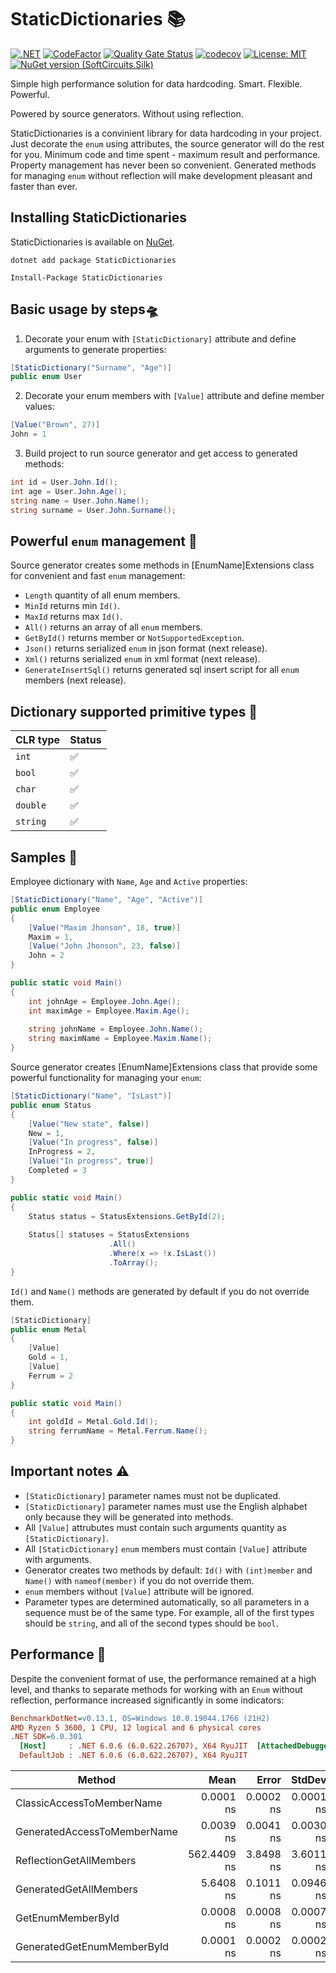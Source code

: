# StaticDictionaries 📚
[![.NET](https://github.com/MMaximus111/StaticDictionaries/actions/workflows/dotnet.yml/badge.svg?branch=master)](https://github.com/MMaximus111/StaticDictionaries/actions/workflows/dotnet.yml)
[![CodeFactor](https://www.codefactor.io/repository/github/mmaximus111/staticdictionaries/badge)](https://www.codefactor.io/repository/github/mmaximus111/staticdictionaries)
[![Quality Gate Status](https://sonarcloud.io/api/project_badges/measure?project=MMaximus111_StaticDictionaries&metric=alert_status)](https://sonarcloud.io/summary/new_code?id=MMaximus111_StaticDictionaries)
[![codecov](https://codecov.io/gh/MMaximus111/StaticDictionaries/branch/master/graph/badge.svg?token=FAIIC9CRXP)](https://codecov.io/gh/MMaximus111/StaticDictionaries)
[![License: MIT](https://img.shields.io/badge/License-MIT-purple.svg)](https://opensource.org/licenses/MIT)
[![NuGet version (SoftCircuits.Silk)](https://img.shields.io/nuget/v/StaticDictionaries?color=blue&style=plastic?logoHeight=45)](https://www.nuget.org/packages/StaticDictionaries)


Simple high performance solution for data hardcoding.
Smart. Flexible. Powerful.

Powered by source generators. Without using reflection.

StaticDictionaries is a convinient library for data hardcoding in your project.
Just decorate the `enum` using attributes, the source generator will do the rest for you.
Minimum code and time spent - maximum result and performance. Property management has never been so convenient.
Generated methods for managing `enum` without reflection will make development pleasant and faster than ever.

## Installing StaticDictionaries

StaticDictionaries is available on [NuGet](https://www.nuget.org/packages/StaticDictionaries).

```
dotnet add package StaticDictionaries

Install-Package StaticDictionaries
```
## Basic usage by steps🛸
1. Decorate your enum with `[StaticDictionary]` attribute and define arguments to generate properties:
```csharp
[StaticDictionary("Surname", "Age")]
public enum User
```

2. Decorate your enum members with `[Value]` attribute and define member values:
```csharp
[Value("Brown", 27)]
John = 1
```

3. Build project to run source generator and get access to generated methods:
```csharp
int id = User.John.Id();
int age = User.John.Age();
string name = User.John.Name();
string surname = User.John.Surname();
```

## Powerful `enum` management 🦾

Source generator creates some methods in [EnumName]Extensions class for convenient and fast `enum` management:

* `Length` quantity of all enum members.
* `MinId` returns min `Id()`.
* `MaxId` returns max `Id()`.
* `All()` returns an array of all `enum` members.
* `GetById()` returns member or `NotSupportedException`.
* `Json()` returns serialized `enum` in json format (next release).
* `Xml()` returns serialized `enum` in xml format (next release).
* `GenerateInsertSql()` returns generated sql insert script for all `enum` members (next release).

## Dictionary supported primitive types 🗿

|  CLR type  | Status | 
|------------|-------|
| `int`   |✅|
| `bool`   |✅|
| `char`   |✅|
| `double`   |✅|
| `string`   |✅|

## Samples 🤝

Employee dictionary with `Name`, `Age` and `Active` properties:
```csharp
[StaticDictionary("Name", "Age", "Active")]
public enum Employee
{
    [Value("Maxim Jhonson", 18, true)]
    Maxim = 1,
    [Value("John Jhonson", 23, false)]
    John = 2
}

public static void Main()
{
    int johnAge = Employee.John.Age();
    int maximAge = Employee.Maxim.Age();
    
    string johnName = Employee.John.Name();
    string maximName = Employee.Maxim.Name();
}

```
Source generator creates [EnumName]Extensions class that provide some powerful functionality for managing your `enum`:
```csharp
[StaticDictionary("Name", "IsLast")]
public enum Status
{
    [Value("New state", false)]
    New = 1,
    [Value("In progress", false)]
    InProgress = 2,
    [Value("In progress", true)]
    Completed = 3
}

public static void Main()
{
    Status status = StatusExtensions.GetById(2);
    
    Status[] statuses = StatusExtensions
                      .All()
                      .Where(x => !x.IsLast())
                      .ToArray();
}

```
`Id()` and `Name()` methods are generated by default if you do not override them.
```csharp
[StaticDictionary]
public enum Metal
{
    [Value]
    Gold = 1,
    [Value]
    Ferrum = 2
}

public static void Main()
{
    int goldId = Metal.Gold.Id(); 
    string ferrumName = Metal.Ferrum.Name();
}

```

## Important notes ⚠️

* `[StaticDictionary]` parameter names must not be duplicated.
* `[StaticDictionary]` parameter names must use the English alphabet only because they will be generated into methods.
* All `[Value]` attrubutes must contain such arguments quantity as `[StaticDictionary]`.
* All `[StaticDictionary]` `enum` members must contain `[Value]` attribute with arguments. 
* Generator creates two methods by default: `Id()` with `(int)member` and `Name()` with `nameof(member)` if you do not override them.
* `enum` members without `[Value]` attribute will be ignored.
* Parameter types are determined automatically, so all parameters in a sequence must be of the same type.
For example, all of the first types should be `string`, and all of the second types should be `bool`.

## Performance 🚀
Despite the convenient format of use, the performance remained at a high level, and thanks to separate methods for working with an `Enum` without reflection, performance increased significantly in some indicators:
``` ini
BenchmarkDotNet=v0.13.1, OS=Windows 10.0.19044.1766 (21H2)
AMD Ryzen 5 3600, 1 CPU, 12 logical and 6 physical cores
.NET SDK=6.0.301
  [Host]     : .NET 6.0.6 (6.0.622.26707), X64 RyuJIT  [AttachedDebugger]
  DefaultJob : .NET 6.0.6 (6.0.622.26707), X64 RyuJIT
 ```

|                      Method |        Mean |     Error |    StdDev |      Median |
|---------------------------- |------------:|----------:|----------:|------------:|
|   ClassicAccessToMemberName |   0.0001 ns | 0.0002 ns | 0.0001 ns |   0.0001 ns |
| GeneratedAccessToMemberName |   0.0039 ns | 0.0041 ns | 0.0030 ns |   0.0014 ns |
|     ReflectionGetAllMembers | 562.4409 ns | 3.8498 ns | 3.6011 ns | 562.4710 ns |
|      GeneratedGetAllMembers |   5.6408 ns | 0.1011 ns | 0.0946 ns |   5.6575 ns |
|           GetEnumMemberById |   0.0008 ns | 0.0008 ns | 0.0007 ns |   0.0004 ns |
|  GeneratedGetEnumMemberById |   0.0001 ns | 0.0002 ns | 0.0002 ns |   0.0000 ns |


